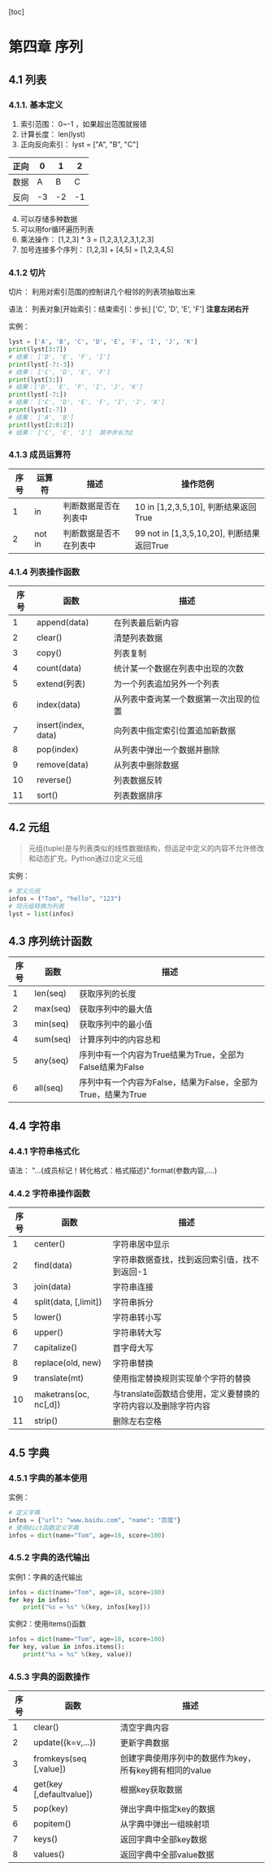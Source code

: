 [toc]

# 第四章  序列

## 4.1 列表

### 4.1.1. 基本定义

1. 索引范围： 0~-1 ，如果超出范围就报错
2. 计算长度： len(lyst)
3. 正向反向索引： lyst = ["A", "B", "C"]

| 正向 | 0    | 1    | 2    |
| ---- | ---- | ---- | ---- |
| 数据 | A    | B    | C    |
| 反向 | -3   | -2   | -1   |

4. 可以存储多种数据
5. 可以用for循环遍历列表
6. 乘法操作：  [1,2,3] * 3 = [1,2,3,1,2,3,1,2,3]
7. 加号连接多个序列： [1,2,3] + [4,5] = [1,2,3,4,5]

### 4.1.2  切片

切片： 利用对索引范围的控制讲几个相邻的列表项抽取出来

语法： 列表对象[开始索引：结束索引：步长]    ['C', 'D', 'E', 'F']   **注意左闭右开**

实例：

```python
lyst = ['A', 'B', 'C', 'D', 'E', 'F', 'I', 'J', 'K']
print(lyst[3:7])
# 结果： ['D', 'E', 'F', 'I']
print(lyst[-7:-3])
# 结果： ['C', 'D', 'E', 'F']
print(lyst[3:])
# 结果：['D', 'E', 'F', 'I', 'J', 'K']   
print(lyst[-7:])
# 结果： ['C', 'D', 'E', 'F', 'I', 'J', 'K']
print(lyst[:-7])
# 结果： ['A', 'B']
print(lyst[2:8:2])
# 结果： ['C', 'E', 'I']  其中步长为2
```



### 4.1.3 成员运算符

| 序号 | 运算符 | 描述                   | 操作范例                                  |
| ---- | ------ | ---------------------- | ----------------------------------------- |
| 1    | in     | 判断数据是否在列表中   | 10 in [1,2,3,5,10], 判断结果返回True      |
| 2    | not in | 判断数据是否不在列表中 | 99 not in [1,3,5,10,20], 判断结果返回True |



### 4.1.4 列表操作函数

| 序号 | 函数                | 描述                                   |
| ---- | ------------------- | -------------------------------------- |
| 1    | append(data)        | 在列表最后新内容                       |
| 2    | clear()             | 清楚列表数据                           |
| 3    | copy()              | 列表复制                               |
| 4    | count(data)         | 统计某一个数据在列表中出现的次数       |
| 5    | extend(列表)        | 为一个列表追加另外一个列表             |
| 6    | index(data)         | 从列表中查询某一个数据第一次出现的位置 |
| 7    | insert(index, data) | 向列表中指定索引位置追加新数据         |
| 8    | pop(index)          | 从列表中弹出一个数据并删除             |
| 9    | remove(data)        | 从列表中删除数据                       |
| 10   | reverse()           | 列表数据反转                           |
| 11   | sort()              | 列表数据排序                           |



## 4.2 元组

> 元组(tuple)是与列表类似的线性数据结构，但运足中定义的内容不允许修改和动态扩充。Python通过()定义元组

实例：

```python
# 定义元组
infos = ("Tom", "hello", "123")
# 将元组转换为列表
lyst = list(infos)
```



## 4.3 序列统计函数

| 序号 | 函数     | 描述                                                         |
| ---- | -------- | ------------------------------------------------------------ |
| 1    | len(seq) | 获取序列的长度                                               |
| 2    | max(seq) | 获取序列中的最大值                                           |
| 3    | min(seq) | 获取序列中的最小值                                           |
| 4    | sum(seq) | 计算序列中的内容总和                                         |
| 5    | any(seq) | 序列中有一个内容为True结果为True，全部为False结果为False     |
| 6    | all(seq) | 序列中有一个内容为False，结果为False，全部为True，结果为True |



## 4.4 字符串

### 4.4.1 字符串格式化

语法： "...{成员标记！转化格式：格式描述}".format(参数内容,....)

### 4.4.2 字符串操作函数

| 序号 | 函数                  | 描述                                                         |
| ---- | --------------------- | ------------------------------------------------------------ |
| 1    | center()              | 字符串居中显示                                               |
| 2    | find(data)            | 字符串数据查找，找到返回索引值，找不到返回-1                 |
| 3    | join(data)            | 字符串连接                                                   |
| 4    | split(data, [,limit]) | 字符串拆分                                                   |
| 5    | lower()               | 字符串转小写                                                 |
| 6    | upper()               | 字符串转大写                                                 |
| 7    | capitalize()          | 首字母大写                                                   |
| 8    | replace(old, new)     | 字符串替换                                                   |
| 9    | translate(mt)         | 使用指定替换规则实现单个字符的替换                           |
| 10   | maketrans(oc, nc[,d]) | 与translate函数结合使用，定义要替换的字符内容以及删除字符内容 |
| 11   | strip()               | 删除左右空格                                                 |



## 4.5 字典

### 4.5.1 字典的基本使用

实例：

```python
# 定义字典
infos = {"url": "www.baidu.com", "name": "百度"}
# 使用dict函数定义字典
infos = dict(name="Tom", age=18, score=100)
```

### 4.5.2 字典的迭代输出

实例1：字典的迭代输出

```python
infos = dict(name="Tom", age=18, score=100)
for key in infos:
    print("%s = %s" %(key, infos[key]))
```

实例2：使用items()函数

```python
infos = dict(name="Tom", age=18, score=100)
for key, value in infos.items():
    print("%s = %s" %(key, value))
```



### 4.5.3 字典的函数操作

| 序号 | 函数                     | 描述                                                    |
| ---- | ------------------------ | ------------------------------------------------------- |
| 1    | clear()                  | 清空字典内容                                            |
| 2    | update({k=v,...})        | 更新字典数据                                            |
| 3    | fromkeys(seq [,value])   | 创建字典使用序列中的数据作为key，所有key拥有相同的value |
| 4    | get(key [,defaultvalue]) | 根据key获取数据                                         |
| 5    | pop(key)                 | 弹出字典中指定key的数据                                 |
| 6    | popitem()                | 从字典中弹出一组映射项                                  |
| 7    | keys()                   | 返回字典中全部key数据                                   |
| 8    | values()                 | 返回字典中全部value数据                                 |

